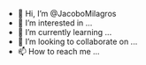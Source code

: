 - 👋 Hi, I’m @JacoboMilagros
- 👀 I’m interested in ...
- 🌱 I’m currently learning ...
- 💞️ I’m looking to collaborate on ...
- 📫 How to reach me ...

<!---
JacoboMilagros/JacoboMilagros is a ✨ special ✨ repository because its `README.md` (this file) appears on your GitHub profile.
You can click the Preview link to take a look at your changes.
--->
